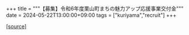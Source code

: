 +++
title = """【募集】令和6年度栗山町まちの魅力アップ応援事業交付金"""
date = 2024-05-22T13:00:00+09:00
tags = ["kuriyama","recruit"]
+++


[[source]](https://www.town.kuriyama.hokkaido.jp/soshiki/31/633.html)
